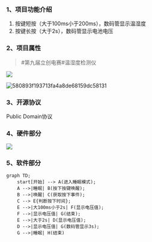 ### 1、项目功能介绍

1. 按键短按（大于100ms小于200ms），数码管显示温湿度
2. 按键长按（大于2s），数码管显示电池电压

### 2、项目属性

> #第九届立创电赛#温湿度检测仪

![](D:\Study\MCU\THMI\README.assets\99dc449bae4e2075b049dffc78230888.jpg)

![580893f193713fa4a8de68159dc58131](D:\Study\MCU\THMI\README.assets\580893f193713fa4a8de68159dc58131.jpg)

###  3、开源协议

Public Domain协议

### 4、硬件部分

![](D:\Study\MCU\THMI\README.assets\SCH_Schematic1_1-P1_2024-07-25.png)

### 5、软件部分

```mermaid
graph TD;
    start[开始] --> A(进入睡眠模式);
    A -->|睡眠| B(按下按键唤醒);
    B -->|唤醒| C(获取按下事件);
    C --> E{判断按下时间};
    E -->|大100ms小于2s| F(显示电压值);
    F -->|显示电压值| G(结束);
    E -->|大于2s| D(显示电压值);
    D -->|显示电压值| G(数码管显示3s);
    G -->|睡眠| H(结束)

```

